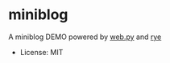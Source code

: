 # miniblog

A miniblog DEMO powered by [web.py](https://github.com/webpy/webpy) and [rye](https://github.com/mitsuhiko/rye)

- License: MIT
